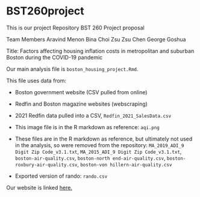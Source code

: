 # BST260project

This is our project Repository
BST 260 Project proposal

Team Members
Aravind Menon
Bina Choi
Zsu Zsu Chen
George Goshua

Title: Factors affecting housing inflation costs in metropolitan and suburban Boston during the COVID-19 pandemic

Our main analysis file is `boston_housing_project.Rmd`.

This file uses data from: 

* Boston government website (CSV pulled from online)

* Redfin and Boston magazine websites (webscraping)

* 2021 Redfin data pulled into a CSV, `Redfin_2021_SalesData.csv`

* This image file is in the R markdown as reference: `aqi.png`

* These files are in the R markdown as reference, but ultimately not used in the analysis, so were removed from the repository: `MA_2019_ADI_9 Digit Zip Code_v3.1.txt`, `MA_2015_ADI_9 Digit Zip Code_v3.1.txt`, `boston-air-quality.csv`, `boston-north end-air-quality.csv`, `boston-roxbury-air-quality.csv`, `boston-von hillern-air-quality.csv`

* Exported version of rando: `rando.csv`

Our website is linked [here.](https://sites.google.com/view/bst-260-fall-202-bostonhousing/home)

